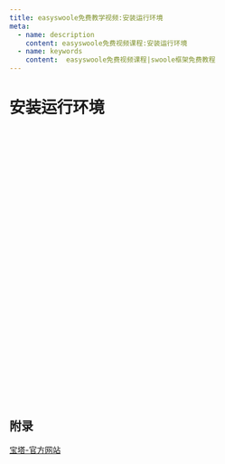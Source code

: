 ```yaml
---
title: easyswoole免费教学视频:安装运行环境
meta:
  - name: description
    content: easyswoole免费视频课程:安装运行环境
  - name: keywords
    content:  easyswoole免费视频课程|swoole框架免费教程
---
```

# 安装运行环境
<script type="text/javascript" src="/Js/Ckplayer/ckplayer.js"></script>
<div class="video" style="width: 50rem;height: 30rem;"></div>
<script type="text/javascript">
    var videoObject = {
    		container: '.video',
    		variable: 'player',
    		video:'http://video-oss.easyswoole.com/install/1-4-%e5%ae%89%e8%a3%85%e8%bf%90%e8%a1%8c%e7%8e%af%e5%a2%83.mp4'
    	};
    var player=new ckplayer(videoObject);
</script>

## 附录

[宝塔-官方网站](https://www.bt.cn/)